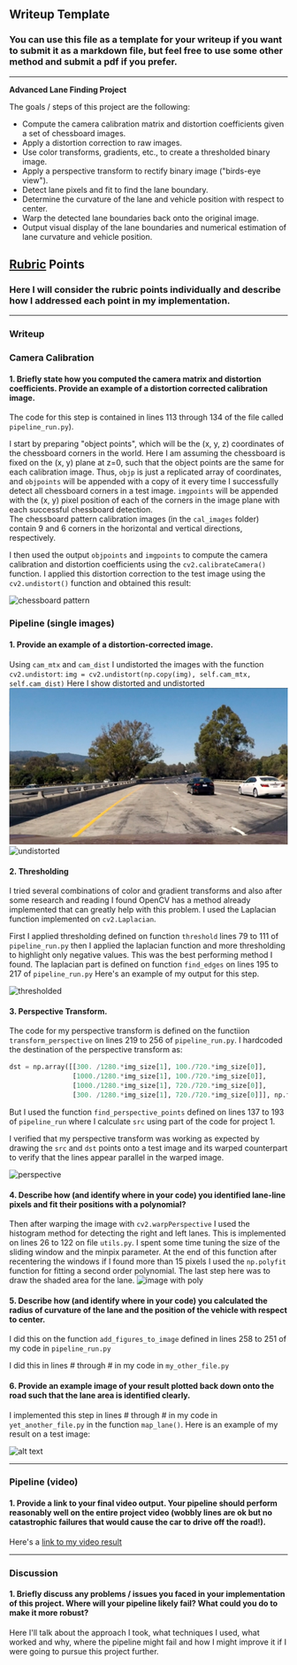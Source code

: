 ## Writeup Template

### You can use this file as a template for your writeup if you want to submit it as a markdown file, but feel free to use some other method and submit a pdf if you prefer.

---

**Advanced Lane Finding Project**

The goals / steps of this project are the following:

* Compute the camera calibration matrix and distortion coefficients given a set of chessboard images.
* Apply a distortion correction to raw images.
* Use color transforms, gradients, etc., to create a thresholded binary image.
* Apply a perspective transform to rectify binary image ("birds-eye view").
* Detect lane pixels and fit to find the lane boundary.
* Determine the curvature of the lane and vehicle position with respect to center.
* Warp the detected lane boundaries back onto the original image.
* Output visual display of the lane boundaries and numerical estimation of lane curvature and vehicle position.

[//]: # (Image References)

[image1]: ./examples/undistort_output.png "Undistorted"
[image2]: ./test_images/test1.jpg "Road Transformed"
[image3]: ./examples/binary_combo_example.jpg "Binary Example"
[image4]: ./examples/warped_straight_lines.jpg "Warp Example"
[image5]: ./examples/color_fit_lines.jpg "Fit Visual"
[image6]: ./examples/example_output.jpg "Output"
[video1]: ./project_video.mp4 "Video"

## [Rubric](https://review.udacity.com/#!/rubrics/571/view) Points

### Here I will consider the rubric points individually and describe how I addressed each point in my implementation.  

---

### Writeup

### Camera Calibration

#### 1. Briefly state how you computed the camera matrix and distortion coefficients. Provide an example of a distortion corrected calibration image.

The code for this step is contained in lines 113 through 134 of the file called `pipeline_run.py`).  

I start by preparing "object points", which will be the (x, y, z) coordinates of the chessboard corners in the world. Here I am assuming the chessboard is fixed on the (x, y) plane at z=0, such that the object points are the same for each calibration image.  Thus, `objp` is just a replicated array of coordinates, and `objpoints` will be appended with a copy of it every time I successfully detect all chessboard corners in a test image.  `imgpoints` will be appended with the (x, y) pixel position of each of the corners in the image plane with each successful chessboard detection.  
The chessboard pattern calibration images (in the `cal_images` folder) contain 9 and 6 corners in the horizontal and vertical directions, respectively.

I then used the output `objpoints` and `imgpoints` to compute the camera calibration and distortion coefficients using the `cv2.calibrateCamera()` function.  I applied this distortion correction to the test image using the `cv2.undistort()` function and obtained this result:

![chessboard pattern][image1]

### Pipeline (single images)

#### 1. Provide an example of a distortion-corrected image.
Using `cam_mtx` and `cam_dist` I undistorted the images with the function `cv2.undistort`:
`img = cv2.undistort(np.copy(img), self.cam_mtx, self.cam_dist)`
Here I show distorted and undistorted
![distorted][image2]
![undistorted][image3]

#### 2. Thresholding
I tried several combinations of color and gradient transforms and also after some research and reading I found OpenCV has a method already implemented that can greatly help with this problem. I used the Laplacian function implemented on `cv2.Laplacian`.

First I applied thresholding defined on function `threshold` lines 79 to 111 of `pipeline_run.py` then I applied the laplacian function and more thresholding to highlight only negative values. This was the best performing method I found.
The laplacian part is defined on function `find_edges` on lines 195 to 217 of `pipeline_run.py`
Here's an example of my output for this step.

![thresholded][image4]

#### 3. Perspective Transform.

The code for my perspective transform is defined on the functiion `transform_perspective` on lines 219 to 256 of `pipeline_run.py`. I hardcoded the destination of the perspective transform as:
```python
dst = np.array([[300. /1280.*img_size[1], 100./720.*img_size[0]],
                [1000./1280.*img_size[1], 100./720.*img_size[0]],
                [1000./1280.*img_size[1], 720./720.*img_size[0]],
                [300. /1280.*img_size[1], 720./720.*img_size[0]]], np.float32)
```
But I used the function `find_perspective_points` defined on lines 137 to 193 of `pipeline_run` where I calculate `src` using part of the code for project 1.

I verified that my perspective transform was working as expected by drawing the `src` and `dst` points onto a test image and its warped counterpart to verify that the lines appear parallel in the warped image.

![perspective][image5]

#### 4. Describe how (and identify where in your code) you identified lane-line pixels and fit their positions with a polynomial?
Then after warping the image with `cv2.warpPerspective` I used the histogram method for detecting the right and left lanes. This is implemented on lines 26 to 122 on file `utils.py`. I spent some time tuning the size of the sliding window and the minpix parameter.
At the end of this function after recentering the windows if I found more than 15 pixels I used the `np.polyfit` function for fitting a second order polynomial.
The last step here was to draw the shaded area for the lane.
![image with poly][image6]

#### 5. Describe how (and identify where in your code) you calculated the radius of curvature of the lane and the position of the vehicle with respect to center.
I did this on the function `add_figures_to_image` defined in lines 258 to 251 of my code in `pipeline_run.py`

I did this in lines # through # in my code in `my_other_file.py`

#### 6. Provide an example image of your result plotted back down onto the road such that the lane area is identified clearly.

I implemented this step in lines # through # in my code in `yet_another_file.py` in the function `map_lane()`.  Here is an example of my result on a test image:

![alt text][image6]

---

### Pipeline (video)

#### 1. Provide a link to your final video output.  Your pipeline should perform reasonably well on the entire project video (wobbly lines are ok but no catastrophic failures that would cause the car to drive off the road!).

Here's a [link to my video result](./project_video.mp4)

---

### Discussion

#### 1. Briefly discuss any problems / issues you faced in your implementation of this project.  Where will your pipeline likely fail?  What could you do to make it more robust?

Here I'll talk about the approach I took, what techniques I used, what worked and why, where the pipeline might fail and how I might improve it if I were going to pursue this project further.  
